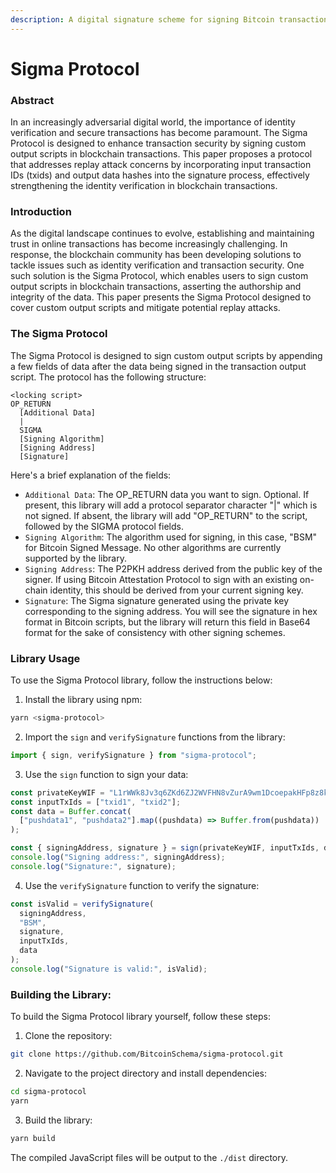 ```yaml
---
description: A digital signature scheme for signing Bitcoin transaction data.
---
```


# Sigma Protocol

### Abstract

In an increasingly adversarial digital world, the importance of identity verification and secure transactions has become paramount. The Sigma Protocol is designed to enhance transaction security by signing custom output scripts in blockchain transactions. This paper proposes a protocol that addresses replay attack concerns by incorporating input transaction IDs (txids) and output data hashes into the signature process, effectively strengthening the identity verification in blockchain transactions.

### Introduction

As the digital landscape continues to evolve, establishing and maintaining trust in online transactions has become increasingly challenging. In response, the blockchain community has been developing solutions to tackle issues such as identity verification and transaction security. One such solution is the Sigma Protocol, which enables users to sign custom output scripts in blockchain transactions, asserting the authorship and integrity of the data. This paper presents the Sigma Protocol designed to cover custom output scripts and mitigate potential replay attacks.

### The Sigma Protocol

The Sigma Protocol is designed to sign custom output scripts by appending a few fields of data after the data being signed in the transaction output script. The protocol has the following structure:

```
<locking script>
OP_RETURN
  [Additional Data]
  |
  SIGMA
  [Signing Algorithm]
  [Signing Address]
  [Signature]
```

Here's a brief explanation of the fields:

* `Additional Data`: The OP\_RETURN data you want to sign. Optional. If present, this library will add a protocol separator character "|" which is not signed. If absent, the library will add "OP\_RETURN" to the script, followed by the SIGMA protocol fields.
* `Signing Algorithm`: The algorithm used for signing, in this case, "BSM" for Bitcoin Signed Message. No other algorithms are currently supported by the library.
* `Signing Address`: The P2PKH address derived from the public key of the signer. If using Bitcoin Attestation Protocol to sign with an existing on-chain identity, this should be derived from your current signing key.
* `Signature`: The Sigma signature generated using the private key corresponding to the signing address. You will see the signature in hex format in Bitcoin scripts, but the library will return this field in Base64 format for the sake of consistency with other signing schemes.

### Library Usage

To use the Sigma Protocol library, follow the instructions below:

1. Install the library using npm:

```bash
yarn <sigma-protocol>
```

2. Import the `sign` and `verifySignature` functions from the library:

```javascript
import { sign, verifySignature } from "sigma-protocol";
```

3. Use the `sign` function to sign your data:

```javascript
const privateKeyWIF = "L1rWWk8Jv3q6ZKd6ZJ2WVFHN8vZurA9wm1DcoepakHFp8z8kY7YJ"; // Replace this with your private key
const inputTxIds = ["txid1", "txid2"];
const data = Buffer.concat(
  ["pushdata1", "pushdata2"].map((pushdata) => Buffer.from(pushdata))
);

const { signingAddress, signature } = sign(privateKeyWIF, inputTxIds, data);
console.log("Signing address:", signingAddress);
console.log("Signature:", signature);
```

4. Use the `verifySignature` function to verify the signature:

```javascript
const isValid = verifySignature(
  signingAddress,
  "BSM",
  signature,
  inputTxIds,
  data
);
console.log("Signature is valid:", isValid);
```

### Building the Library:

To build the Sigma Protocol library yourself, follow these steps:

1. Clone the repository:

```bash
git clone https://github.com/BitcoinSchema/sigma-protocol.git
```

2. Navigate to the project directory and install dependencies:

```bash
cd sigma-protocol
yarn
```

3. Build the library:

```bash
yarn build
```

The compiled JavaScript files will be output to the `./dist` directory.
